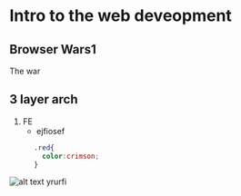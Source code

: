 # Intro to the web deveopment
## Browser Wars1
 The war 

## 3 layer arch
1. FE
    - ejfiosef

```css
      .red{
        color:crimson;
      }
```

![alt text](https://images.pexels.com/photos/346529/pexels-photo-346529.jpeg?cs=srgb&dl=pexels-bri-schneiter-28802-346529.jpg&fm=jpg)
yrurfi
